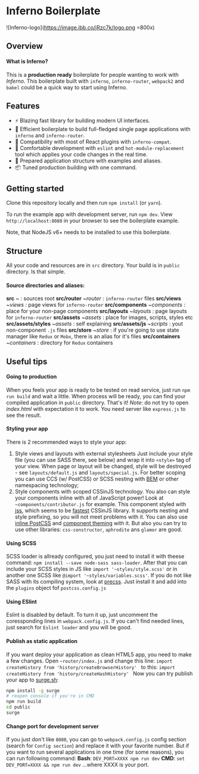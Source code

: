 # Inferno Boilerplate

![Inferno-logo](https://image.ibb.co/jRzc7k/logo.png =800x)

## Overview

#### What is Inferno?
This is a **production ready** boilerplate for people wanting to work with *Inferno*. This boilerplate built with `inferno`, `inferno-router`, `webpack2` and `babel` could be a quick way to start using Inferno.

## Features
- :zap: Blazing fast library for building modern UI interfaces.
- :wrench: Efficient boilerplate to build full-fledged single page applications with `inferno` and `inferno-router`.
- :rocket: Compatibility with most of React plugins with `inferno-compat`.
- :gem: Comfortable development with `eslint` and `hot-module-replacement` tool which applies your code changes in the real time.
- :open_file_folder: Prepared application structure with examples and aliases.
- :package: Tuned production building with one command.

## Getting started

Clone this repository locally and then run `npm install` (or `yarn`).

To run the example app with development server, run `npm dev`. View `http://localhost:8080` in your browser to see the boilerplate example.

Note, that NodeJS v6+ needs to be installed to use this boilerplate.

## Structure
All your code and resources are in `src` directory. Your build is in `public` directory. Is that simple.
#### Source directories and aliases:
**src** *~* : sources root
**src/router** *~router* : `inferno-router` files
**src/views** *~views* : page views for `inferno-router`
**src/components** *~components* : place for your non-page components
**src/layouts** *~layouts* : page layouts for `inferno-router`
**src/assets** *~assets* : place for images, scripts, styles etc
**src/assets/styles** *~assets* : self explaining
**src/assets/js** *~scripts* : yout non-component `.js` files 
**src/store** *~store* : if you're going to use state manager like `Redux` or `Mobx`, there is an alias for it's files
**src/containers** *~containers* : directory for `Redux` containers

## Useful tips
#### Going to production
When you feels your app is ready to be tested on read service, just run `npm run build` and wait a little. When process will be ready, you can find your compiled application in `public` directory. That's it!
*Note*: do not try to open *index.html* with expectation it to work. You need server like `express.js` to see the result.
#### Styling your app
There is 2 recommended ways to style your app:
1. Style views and layouts with external stylesheets
Just include your style file (you can use SASS there, see below) and wrap it into `<style>` tag of your view. When page or layout will be changed, style will be destroyed - see `layouts/default.js` and `layouts/special.js`.
For better scoping you can use CCS (w/ PostCSS) or SCSS nesting with [BEM](https://en.bem.info/) or other namespacing technology;
2. Style components with scoped CSSinJS technology.
You also can style your components inline with all of JavaScript power! Look at  `~components/contributor.js` for example. This component styled with [jss](https://github.com/cssinjs/jss), which seems to be [fastest](https://github.com/hellofresh/css-in-js-perf-tests) CSSinJS library. It supports nesting and style prefixing, so you will not meet problems with it. You can also use [inline PostCSS](https://github.com/lttb/postjss) and [component theming](https://github.com/nathanmarks/jss-theme-reactor) with it. But also you can try to use other libraries: `css-constructor`, `aphrodite` ans `glamor` are good.
#### Using SCSS
SCSS loader is allready configured, you just need to install it with theese command: `npm install --save node-sass sass-loader`.
After that you can include your SCSS styles in JS like `import '~styles/style.scss'` or in another one SCSS like `@import '~styles/variables.scss'`.
If you do not like SASS with its compiling system, look at [precss](https://github.com/jonathantneal/precss). Just install it and add into the `plugins` object fof `postcss.config.js`
#### Using ESlint
Eslint is disabled by default. To turn it up, just uncomment the coressponding lines in `webpack.config.js`.
If you can't find needed lines, just search for `Eslint loader` and you will be good.
#### Publish as static application
If you want deploy your application as clean HTML5 app, you need to make a few changes. Open `~router/index.js` and change this line:
`import createHistory from 'history/createBrowserHistory'
`
to this:
`import createHistory from 'history/createHashHistory'
`
Now you can try publish your app to [surge.sh](https://surge.sh/):
```bash
npm install -g surge
# reopen console if you're in CMD
npm run build
cd public
surge
```
#### Change port for development server
If you just don't like `8080`, you can go to `webpack.config.js` config section (search for `Config section`) and replace it with your favorite number. But if you want to run several applications in one time (for some reasons), you can run following command:
**Bash**: `DEV_PORT=XXXX npm run dev`
**CMD**: `set DEV_PORT=XXXX && npm run dev`
...where XXXX is your port.
